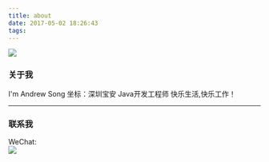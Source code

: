 ```yaml
---
title: about
date: 2017-05-02 18:26:43
tags:
---
```


![](/images/about/1_index.jpg)

### 关于我  
  I'm Andrew Song
  坐标：深圳宝安
  Java开发工程师
  快乐生活,快乐工作！
  
  ---
  
### 联系我  

WeChat:  
![](/images/about/2_wechat.jpg)
  




